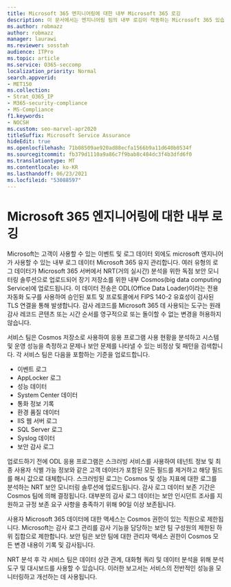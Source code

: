 ```yaml
---
title: Microsoft 365 엔지니어링에 대한 내부 Microsoft 365 로깅
description: 이 문서에서는 엔지니어링 팀의 내부 로깅이 작동하는 Microsoft 365 있습니다.
ms.author: robmazz
author: robmazz
manager: laurawi
ms.reviewer: sosstah
audience: ITPro
ms.topic: article
ms.service: O365-seccomp
localization_priority: Normal
search.appverid:
- MET150
ms.collection:
- Strat_O365_IP
- M365-security-compliance
- MS-Compliance
f1.keywords:
- NOCSH
ms.custom: seo-marvel-apr2020
titleSuffix: Microsoft Service Assurance
hideEdit: true
ms.openlocfilehash: 71b08509ae920ad88ecfa1566b9a11d640b0534f
ms.sourcegitcommit: fb379d1110a9a86c7f9bab8c484dc3f4b3dfd6f0
ms.translationtype: MT
ms.contentlocale: ko-KR
ms.lasthandoff: 06/23/2021
ms.locfileid: "53088597"
---
```

# <a name="internal-logging-for-microsoft-365-engineering"></a>Microsoft 365 엔지니어링에 대한 내부 로깅

Microsoft는 고객이 사용할 수 있는 이벤트 및 로그 데이터 외에도 microsoft 엔지니어가 사용할 수 있는 내부 로그 데이터 Microsoft 365 유지 관리합니다. 여러 유형의 로그 데이터가 Microsoft 365 서버에서 NRT(거의 실시간) 분석을 위한 독점 보안 모니터링 솔루션으로 업로드되어 장기 저장소를 위한 내부 Cosmos(big data computing Service)에 업로드됩니다. 이 데이터 전송은 ODL(Office Data Loader)이라는 전용 자동화 도구를 사용하여 승인된 포트 및 프로토콜에서 FIPS 140-2 유효성이 검사된 TLS 연결을 통해 발생합니다. 감사 레코드를 Microsoft 365 데 사용되는 도구는 원래 감사 레코드 콘텐츠 또는 시간 순서를 영구적으로 또는 돌이할 수 없는 변경을 허용하지 않습니다.

서비스 팀은 Cosmos 저장소로 사용하여 응용 프로그램 사용 현황을 분석하고 시스템 및 운영 성능을 측정하고 문제나 보안 문제를 나타낼 수 있는 비정상 및 패턴을 검색합니다. 각 서비스 팀은 다음을 포함하는 기준을 업로드합니다.

- 이벤트 로그
- AppLocker 로그
- 성능 데이터
- System Center 데이터
- 통화 정보 기록
- 환경 품질 데이터
- IIS 웹 서버 로그
- SQL Server 로그
- Syslog 데이터
- 보안 감사 로그

업로드하기 전에 ODL 응용 프로그램은 스크러빙 서비스를 사용하여 테넌트 정보 및 최종 사용자 식별 가능 정보와 같은 고객 데이터가 포함된 모든 필드를 제거하고 해당 필드를 해시 값으로 대체합니다. 스크러빙된 로그는 Cosmos 및 성능 지표에 대한 로그를 분석하는 NRT 보안 모니터링 솔루션에 업로드됩니다. 감사 로그 데이터 보존 기간은 Cosmos 팀에 의해 결정됩니다. 대부분의 감사 로그 데이터는 보안 인시던트 조사를 지원하고 규정 보존 요구 사항을 충족하기 위해 90일 이상 보존됩니다.

사용자 Microsoft 365 데이터에 대한 액세스는 Cosmos 권한이 있는 직원으로 제한됩니다. Microsoft는 감사 로그 관리를 감사 기능을 담당하는 보안 팀 구성원의 제한된 하위 집합으로 제한합니다. 보안 팀은 보안 팀에 대한 관리자 액세스 권한이 Cosmos 모든 변경 내용이 기록 및 감사됩니다.

NRT 분석 후 각 서비스 팀은 데이터 상관 관계, 대화형 쿼리 및 데이터 분석을 위해 분석 도구 및 대시보드를 사용할 수 있습니다. 이러한 보고서는 서비스의 전반적인 성능을 모니터링하고 개선하는 데 사용됩니다.
